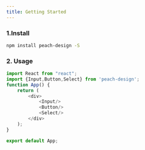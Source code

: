 ```yaml
---
title: Getting Started
---
```


### 1.Install

```sh
npm install peach-design -S
```

### 2. Usage


```javascript
import React from "react";
import {Input,Button,Select} from 'peach-design';
function App() {
    return (
        <div>
            <Input/>
            <Button/>
            <Select/>
        </div>
    );
}

export default App;

```